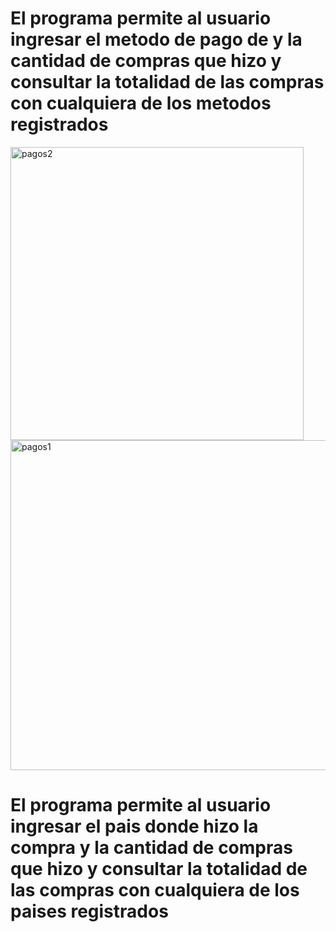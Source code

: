 # El programa permite al usuario ingresar el metodo de pago de y la cantidad de compras que hizo y consultar la totalidad de las compras con cualquiera de los metodos registrados

<img width="469" alt="pagos2" src="https://github.com/user-attachments/assets/091dbe66-01fd-475b-a6bf-a0b467c079a9" />


<img width="528" alt="pagos1" src="https://github.com/user-attachments/assets/59abd30c-f31b-4785-a20d-2f37cd781995" />



# El programa permite al usuario ingresar el pais donde hizo la compra y la cantidad de compras que hizo y consultar la totalidad de las compras con cualquiera de los paises registrados

